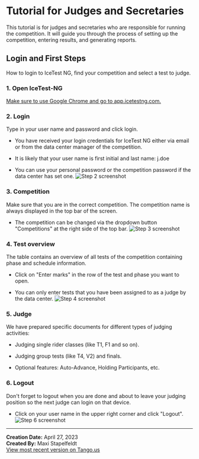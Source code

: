 # Tutorial for Judges and Secretaries
This tutorial is for judges and secretaries who are responsible for running the competition. It will guide you through the process of setting up the competition, entering results, and generating reports.

## Login and First Steps

How to login to IceTest NG, find your competition and select a test to judge.


### 1. Open IceTest-NG
[Make sure to use Google Chrome and go to app.icetestng.com.](https://testing.icetestng.com/index.cfm)

### 2. Login
Type in your user name and password and click login.

*   You have received your login credentials for IceTest NG either via email or from the data center manager of the competition.
    
*   It is likely that your user name is first initial and last name: j.doe
    
*   You can use your personal password or the competition password if the data center has set one.
![Step 2 screenshot](https://images.tango.us/workflows/1cf3fdb4-b5ee-48da-84c5-304748e718bb/steps/02498ed3-496b-42b9-be62-52c675148d1e/b1c97ca9-d529-4e7d-968d-f6d0bb0b0f55.png?crop=focalpoint&fit=crop&fp-x=0.5000&fp-y=0.5000&w=1200&border=2%2CF4F2F7&border-radius=8%2C8%2C8%2C8&border-radius-inner=8%2C8%2C8%2C8&blend-align=bottom&blend-mode=normal&blend-x=0&blend-w=1200&blend64=aHR0cHM6Ly9pbWFnZXMudGFuZ28udXMvc3RhdGljL21hZGUtd2l0aC10YW5nby13YXRlcm1hcmstdjIucG5n)


### 3. Competition
Make sure that you are in the correct competition. The competition name is always displayed in the top bar of the screen.

*   The competition can be changed via the dropdown button "Competitions" at the right side of the top bar.
![Step 3 screenshot](https://images.tango.us/workflows/1cf3fdb4-b5ee-48da-84c5-304748e718bb/steps/e88c4668-9acc-4105-bfe7-5f17a2f1e544/c796f171-7f84-4d29-9bb0-1c326d22cd26.png?crop=focalpoint&fit=crop&fp-x=0.5000&fp-y=0.5000&w=1200&border=2%2CF4F2F7&border-radius=8%2C8%2C8%2C8&border-radius-inner=8%2C8%2C8%2C8&blend-align=bottom&blend-mode=normal&blend-x=0&blend-w=1200&blend64=aHR0cHM6Ly9pbWFnZXMudGFuZ28udXMvc3RhdGljL21hZGUtd2l0aC10YW5nby13YXRlcm1hcmstdjIucG5n&mark-x=922&mark-y=10&m64=aHR0cHM6Ly9pbWFnZXMudGFuZ28udXMvc3RhdGljL2JsYW5rLnBuZz9tYXNrPWNvcm5lcnMmYm9yZGVyPTglMkNGRjc0NDImdz0xNDgmaD00NSZmaXQ9Y3JvcCZjb3JuZXItcmFkaXVzPTEw)


### 4. Test overview
The table contains an overview of all tests of the competition containing phase and schedule information.

*   Click on "Enter marks" in the row of the test and phase you want to open.
    
*   You can only enter tests that you have been assigned to as a judge by the data center.
![Step 4 screenshot](https://images.tango.us/workflows/1cf3fdb4-b5ee-48da-84c5-304748e718bb/steps/e9275f3e-fa97-434b-a946-a4ac5bd4543f/10a47c6b-d628-4e50-8618-0bfcc3e504bb.png?crop=focalpoint&fit=crop&fp-x=0.5000&fp-y=0.5000&w=1200&border=2%2CF4F2F7&border-radius=8%2C8%2C8%2C8&border-radius-inner=8%2C8%2C8%2C8&blend-align=bottom&blend-mode=normal&blend-x=0&blend-w=1200&blend64=aHR0cHM6Ly9pbWFnZXMudGFuZ28udXMvc3RhdGljL21hZGUtd2l0aC10YW5nby13YXRlcm1hcmstdjIucG5n&mark-x=41&mark-y=260&m64=aHR0cHM6Ly9pbWFnZXMudGFuZ28udXMvc3RhdGljL2JsYW5rLnBuZz9tYXNrPWNvcm5lcnMmYm9yZGVyPTglMkNGRjc0NDImdz05MyZoPTM4JmZpdD1jcm9wJmNvcm5lci1yYWRpdXM9MTA%3D)


### 5. Judge
We have prepared specific documents for different types of judging activities:

*   Judging single rider classes (like T1, F1 and so on).
    
*   Judging group tests (like T4, V2) and finals.
    
*   Optional features: Auto-Advance, Holding Participants, etc.


### 6. Logout
Don't forget to logout when you are done and about to leave your judging position so the next judge can login on that device.

*   Click on your user name in the upper right corner and click "Logout".
![Step 6 screenshot](https://images.tango.us/workflows/1cf3fdb4-b5ee-48da-84c5-304748e718bb/steps/2a06c426-6cfc-4597-afec-4b88859dfadf/077e2b39-07fb-44e1-a46b-ea81f338dda2.png?crop=focalpoint&fit=crop&fp-x=0.7616&fp-y=0.2566&fp-z=1.9491&w=1200&border=2%2CF4F2F7&border-radius=8%2C8%2C8%2C8&border-radius-inner=8%2C8%2C8%2C8&blend-align=bottom&blend-mode=normal&blend-x=0&blend-w=1200&blend64=aHR0cHM6Ly9pbWFnZXMudGFuZ28udXMvc3RhdGljL21hZGUtd2l0aC10YW5nby13YXRlcm1hcmstdjIucG5n&mark-x=873&mark-y=244&m64=aHR0cHM6Ly9pbWFnZXMudGFuZ28udXMvc3RhdGljL2JsYW5rLnBuZz9tYXNrPWNvcm5lcnMmYm9yZGVyPTglMkNGRjc0NDImdz0zMjEmaD02NiZmaXQ9Y3JvcCZjb3JuZXItcmFkaXVzPTEw)

***

__Creation Date:__ April 27, 2023  
__Created By:__ Maxi Stapelfeldt  
[View most recent version on Tango.us](https://app.tango.us/app/workflow/1cf3fdb4-b5ee-48da-84c5-304748e718bb?utm_source=markdown&utm_medium=markdown&utm_campaign=workflow%20export%20links)


